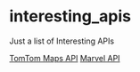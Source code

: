# interesting_apis
Just a list of Interesting APIs

[TomTom Maps API](https://developer.tomtom.com)
[Marvel API](https://developer.marvel.com/)
